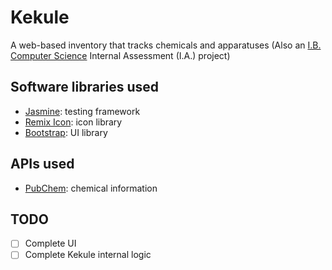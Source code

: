 # Kekule
A web-based inventory that tracks chemicals and apparatuses
(Also an [I.B. Computer Science](https://ibo.org/programmes/diploma-programme/curriculum/sciences/computer-science/) Internal Assessment (I.A.) project)

## Software libraries used
+ [Jasmine](https://jasmine.github.io/): testing framework
+ [Remix Icon](https://remixicon.com/): icon library
+ [Bootstrap](https://getbootstrap.com/): UI library

## APIs used
+ [PubChem](https://pubchem.ncbi.nlm.nih.gov/): chemical information

## TODO
- [ ] Complete UI
- [ ] Complete Kekule internal logic

